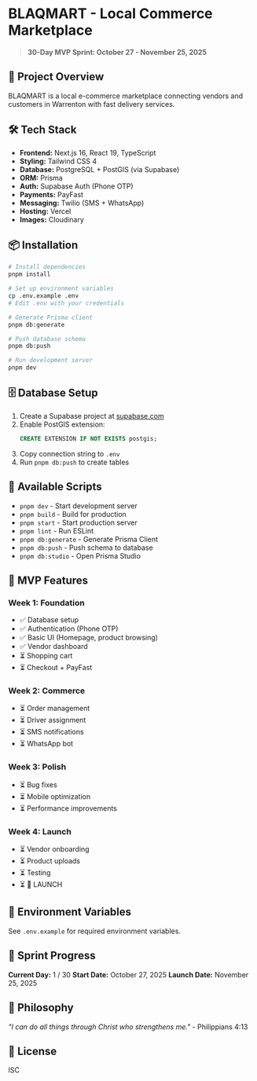 # BLAQMART - Local Commerce Marketplace

> **30-Day MVP Sprint: October 27 - November 25, 2025**

## 🚀 Project Overview

BLAQMART is a local e-commerce marketplace connecting vendors and customers in Warrenton with fast delivery services.

## 🛠️ Tech Stack

- **Frontend:** Next.js 16, React 19, TypeScript
- **Styling:** Tailwind CSS 4
- **Database:** PostgreSQL + PostGIS (via Supabase)
- **ORM:** Prisma
- **Auth:** Supabase Auth (Phone OTP)
- **Payments:** PayFast
- **Messaging:** Twilio (SMS + WhatsApp)
- **Hosting:** Vercel
- **Images:** Cloudinary

## 📦 Installation

```bash
# Install dependencies
pnpm install

# Set up environment variables
cp .env.example .env
# Edit .env with your credentials

# Generate Prisma client
pnpm db:generate

# Push database schema
pnpm db:push

# Run development server
pnpm dev
```

## 🗄️ Database Setup

1. Create a Supabase project at [supabase.com](https://supabase.com)
2. Enable PostGIS extension:
   ```sql
   CREATE EXTENSION IF NOT EXISTS postgis;
   ```
3. Copy connection string to `.env`
4. Run `pnpm db:push` to create tables

## 📝 Available Scripts

- `pnpm dev` - Start development server
- `pnpm build` - Build for production
- `pnpm start` - Start production server
- `pnpm lint` - Run ESLint
- `pnpm db:generate` - Generate Prisma Client
- `pnpm db:push` - Push schema to database
- `pnpm db:studio` - Open Prisma Studio

## 🎯 MVP Features

### Week 1: Foundation
- ✅ Database setup
- ✅ Authentication (Phone OTP)
- ✅ Basic UI (Homepage, product browsing)
- ✅ Vendor dashboard
- ⏳ Shopping cart
- ⏳ Checkout + PayFast

### Week 2: Commerce
- ⏳ Order management
- ⏳ Driver assignment
- ⏳ SMS notifications
- ⏳ WhatsApp bot

### Week 3: Polish
- ⏳ Bug fixes
- ⏳ Mobile optimization
- ⏳ Performance improvements

### Week 4: Launch
- ⏳ Vendor onboarding
- ⏳ Product uploads
- ⏳ Testing
- ⏳ 🚀 LAUNCH

## 🔑 Environment Variables

See `.env.example` for required environment variables.

## 📅 Sprint Progress

**Current Day:** 1 / 30
**Start Date:** October 27, 2025
**Launch Date:** November 25, 2025

## 🙏 Philosophy

*"I can do all things through Christ who strengthens me."* - Philippians 4:13

## 📄 License

ISC
